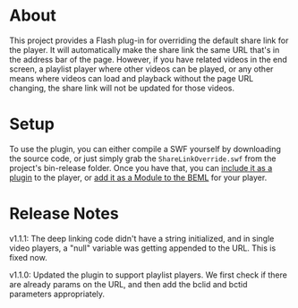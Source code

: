 About
=====

This project provides a Flash plug-in for overriding the default share link for the player. It will automatically make the share link the same URL that's in the address bar of the page. However, if you have related videos in the end screen, a playlist player where other videos can be played, or any other means where videos can load and playback without the page URL changing, the share link will not be updated for those videos.

Setup
=====

To use the plugin, you can either compile a SWF yourself by downloading the source code, or just simply grab the `ShareLinkOverride.swf` from the project's bin-release folder. Once you have that, you can [include it as a plugin](http://support.brightcove.com/en/docs/editing-settings-players#analytics) to the player, or [add it as a Module to the BEML](http://support.brightcove.com/en/docs/adding-custom-component-player-template) for your player.

Release Notes
=============

v1.1.1: The deep linking code didn't have a string initialized, and in single video players, a "null" variable was getting appended to the URL. This is fixed now.

v1.1.0: Updated the plugin to support playlist players. We first check if there are already params on the URL, and then add the bclid and bctid parameters appropriately.